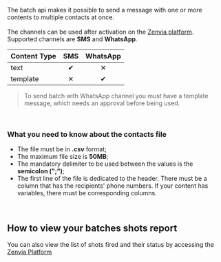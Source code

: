 The batch api makes it possible to send a message with one or more contents to multiple contacts at once.
<br/><br/>
The channels can be used after activation on the [Zenvia platform](https://app.zenvia.com/home/credentials).
Supported channels are **SMS** and **WhatsApp**.

| Content Type | SMS | WhatsApp |
|---|:---:|:---:|
| text | &#10004; | &#10005; |
| template | &#10005; | &#10004; |

> To send batch with WhatsApp channel you must have a template message, which needs an approval before being used.

<br/>

### What you need to know about the contacts file

* The file must be in **.csv** format;
* The maximum file size is **50MB**;
* The mandatory delimiter to be used between the values ​​is the **semicolon (";")**;
* The first line of the file is dedicated to the header. There must be a column that has the recipients' phone numbers. If your content has variables, there must be corresponding columns.

<br/>

## How to view your batches shots report
You can also view the list of shots fired and their status by accessing the [Zenvia Platform](https://app.zenvia.com/notifications/dashboard)  
